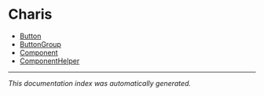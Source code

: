 # Charis
- [Button](Button.md)
- [ButtonGroup](ButtonGroup.md)
- [Component](Component.md)
- [ComponentHelper](ComponentHelper.md)

---

*This documentation index was automatically generated.*

